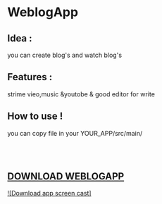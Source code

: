 # WeblogApp

## Idea : 
   you can create blog's and watch blog's 

## Features :
   strime vieo,music &youtobe & good editor for write

## How to use !
   you can copy file in your YOUR_APP/src/main/

<br></br>
## <a href="https://github.com/MahdiRahmani80/WeblogApp/raw/main/release/app-release.apk"> DOWNLOAD WEBLOGAPP </a>

<!-- <video>
  <source src="https://github.com/MahdiRahmani80/WeblogApp/raw/main/screen_shot/Screenrecorder-2021-12-11-20-23-40-835.mp4" type="video/mp4"
Your browser does not support the video tag.
</video> -->
[![Download app screen cast]](https://github.com/MahdiRahmani80/WeblogApp/raw/main/screen_shot/Screenrecorder-2021-12-11-20-23-40-835.mp4)
